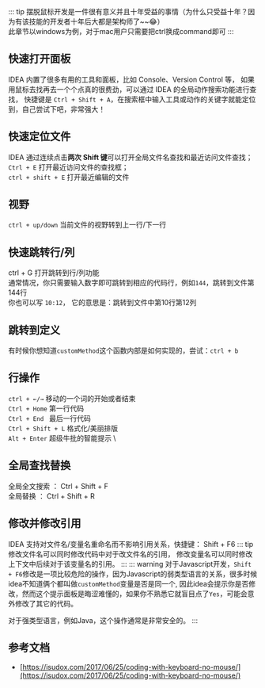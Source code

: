 ::: tip
摆脱鼠标开发是一件很有意义并且十年受益的事情（为什么只受益十年？因为有该技能的开发者十年后大都是架构师了~~:joy:）\
此章节以windows为例，对于mac用户只需要把ctrl换成command即可
:::

## 快速打开面板
IDEA 内置了很多有用的工具和面板，比如 Console、Version Control 等，
如果用鼠标去找再去一个个点真的很费劲，可以通过 IDEA 的全局动作搜索功能进行查找，
快捷键是 `Ctrl + Shift + A`，在搜索框中输入工具或动作的关键字就能定位到，自己尝试下吧，非常强大！


## 快速定位文件
IDEA 通过连续点击<b>两次 Shift 键</b>可以打开全局文件名查找和最近访问文件查找；\
`Ctrl + E` 打开最近访问文件的查找框；\
`ctrl + shift + E`	打开最近编辑的文件

## 视野
`ctrl + up/down` 当前文件的视野转到上一行/下一行


## 快速跳转行/列
ctrl + G 打开跳转到行/列功能\
通常情况，你只需要输入数字即可跳转到相应的代码行，例如`144`，跳转到文件第144行\
你也可以写 `10:12`， 它的意思是：跳转到文件中第10行第12列

## 跳转到定义
有时候你想知道`customMethod`这个函数内部是如何实现的，尝试：`ctrl + b`

## 行操作
`ctrl + ←/→` 移动的一个词的开始或者结束\
`Ctrl + Home` 	第一行代码\
`Ctrl + End	` 最后一行代码 \
`Ctrl + Shift + L` 格式化/美丽排版 \
`Alt + Enter` 超级牛批的智能提示 \


## 全局查找替换
全局全文搜索 ： Ctrl + Shift + F \
全局替换 ： Ctrl + Shift + R


## 修改并修改引用
IDEA 支持对文件名/变量名重命名而不影响引用关系，快捷键： Shift + F6
::: tip
修改文件名可以同时修改代码中对于改文件名的引用，
修改变量名可以同时修改上下文中后续对于该变量名的引用。
:::
::: warning
对于Javascript开发，`Shift + F6`修改是一项比较危险的操作，因为Javascript的弱类型语言的关系，很多时候idea不知道俩个都叫做`customMethod`变量是否是同一个,
因此idea会提示你是否修改，然而这个提示面板是晦涩难懂的，如果你不熟悉它就盲目点了`Yes`，可能会意外修改了其它的代码。

对于强类型语言，例如Java，这个操作通常是非常安全的。
:::




## 参考文档
* [https://isudox.com/2017/06/25/coding-with-keyboard-no-mouse/](https://isudox.com/2017/06/25/coding-with-keyboard-no-mouse/)
